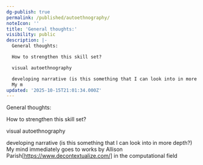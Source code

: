 ```yaml
---
dg-publish: true
permalink: /published/autoethnography/
noteIcon: ''
title: 'General thoughts:'
visibility: public
description: |-
  General thoughts:

  How to strengthen this skill set? 

  visual autoethnography

  developing narrative (is this something that I can look into in more depth?)
  My m
updated: '2025-10-15T21:01:34.000Z'
---
```


General thoughts:

How to strengthen this skill set? 

visual autoethnography

developing narrative (is this something that I can look into in more depth?)
My mind immediately goes to works by Allison Parish[https://www.decontextualize.com/] in the computational field
